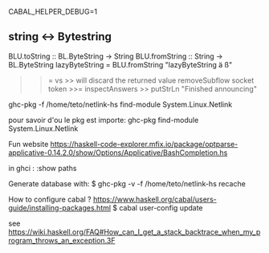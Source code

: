 CABAL_HELPER_DEBUG=1


## string <-> Bytestring
BLU.toString   :: BL.ByteString -> String
BLU.fromString :: String -> BL.ByteString
lazyByteString = BLU.fromString "lazyByteString ä ß"

>>= vs >>
>> will discard the returned value
    removeSubflow socket token >>= inspectAnswers >> putStrLn "Finished announcing"

ghc-pkg -f /home/teto/netlink-hs find-module System.Linux.Netlink

pour savoir d'ou le pkg est importe:
	ghc-pkg find-module System.Linux.Netlink

Fun website
https://haskell-code-explorer.mfix.io/package/optparse-applicative-0.14.2.0/show/Options/Applicative/BashCompletion.hs

in ghci :
:show paths

Generate database with:
$ ghc-pkg -v -f /home/teto/netlink-hs  recache


How to configure cabal ?
https://www.haskell.org/cabal/users-guide/installing-packages.html
$ cabal user-config update

see https://wiki.haskell.org/FAQ#How_can_I_get_a_stack_backtrace_when_my_program_throws_an_exception.3F


